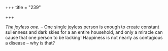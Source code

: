 +++
title = "239"

+++

*The joyless one.* – One single joyless person is enough to create constant sullenness and dark skies for a an entire household, and only a miracle can cause that one person to be lacking\! Happiness is not nearly as contagious a disease – why is that?


